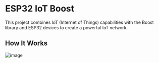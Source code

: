 # ESP32 IoT Boost

This project combines IoT (Internet of Things) capabilities with the Boost library and ESP32 devices to create a powerful IoT network.

## How It Works

![image](https://github.com/diuand/ESP32-IoT-Boost/assets/64546774/e8dd5d88-601a-4d7a-9f0f-c3d299384638)

